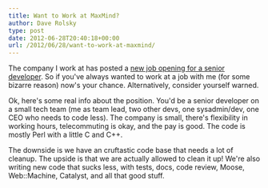 ```yaml
---
title: Want to Work at MaxMind?
author: Dave Rolsky
type: post
date: 2012-06-28T20:40:18+00:00
url: /2012/06/28/want-to-work-at-maxmind/
---
```


The company I work at has posted a [new job opening for a senior developer][1]. So if you've always
wanted to work at a job with me (for some bizarre reason) now's your chance. Alternatively, consider
yourself warned.

Ok, here's some real info about the position. You'd be a senior developer on a small tech team (me
as team lead, two other devs, one sysadmin/dev, one CEO who needs to code less). The company is
small, there's flexibility in working hours, telecommuting is okay, and the pay is good. The code is
mostly Perl with a little C and C++.

The downside is we have an cruftastic code base that needs a lot of cleanup. The upside is that we
are actually allowed to clean it up! We're also writing new code that sucks less, with tests, docs,
code review, Moose, Web::Machine, Catalyst, and all that good stuff.

[1]: http://www.urth.org/~autarch/senior-developer-job-posting.html
